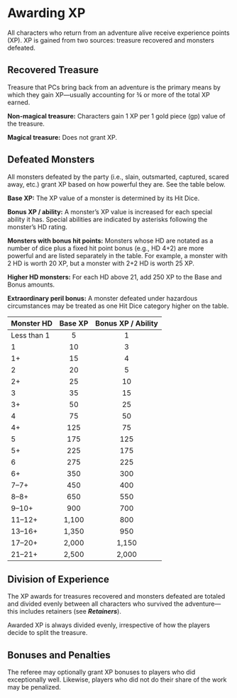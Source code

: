# Awarding XP

All characters who return from an adventure alive receive experience points (XP). XP is gained from two sources: treasure recovered and monsters defeated.

## Recovered Treasure

Treasure that PCs bring back from an adventure is the primary means by which they gain XP—usually accounting for ¾ or more of the total XP earned.

**Non-magical treasure:** Characters gain 1 XP per 1 gold piece (gp) value of the treasure.

**Magical treasure:** Does not grant XP.

## Defeated Monsters

All monsters defeated by the party (i.e., slain, outsmarted, captured, scared away, etc.) grant XP based on how powerful they are. See the table below.

**Base XP:** The XP value of a monster is determined by its Hit Dice.

**Bonus XP / ability:** A monster’s XP value is increased for each special ability it has. Special abilities are indicated by asterisks following the monster’s HD rating.

**Monsters with bonus hit points:** Monsters whose HD are notated as a number of dice plus a fixed hit point bonus (e.g., HD 4+2) are more powerful and are listed separately in the table. For example, a monster with 2 HD is worth 20 XP, but a monster with 2+2 HD is worth 25 XP.

**Higher HD monsters:** For each HD above 21, add 250 XP to the Base and Bonus amounts.

**Extraordinary peril bonus:** A monster defeated under hazardous circumstances may be treated as one Hit Dice category higher on the table.

| Monster HD  | Base XP | Bonus XP / Ability |
| :---------- | :-----: | :----------------: |
| Less than 1 |    5    |         1          |
| 1           |   10    |         3          |
| 1+          |   15    |         4          |
| 2           |   20    |         5          |
| 2+          |   25    |         10         |
| 3           |   35    |         15         |
| 3+          |   50    |         25         |
| 4           |   75    |         50         |
| 4+          |   125   |         75         |
| 5           |   175   |        125         |
| 5+          |   225   |        175         |
| 6           |   275   |        225         |
| 6+          |   350   |        300         |
| 7–7+        |   450   |        400         |
| 8–8+        |   650   |        550         |
| 9–10+       |   900   |        700         |
| 11–12+      |  1,100  |        800         |
| 13–16+      |  1,350  |        950         |
| 17–20+      |  2,000  |       1,150        |
| 21–21+      |  2,500  |       2,000        |

## Division of Experience

The XP awards for treasures recovered and monsters defeated are totaled and divided evenly between all characters who survived the adventure—this includes retainers (see ***Retainers***).

Awarded XP is always divided evenly, irrespective of how the players decide to split the treasure.

## Bonuses and Penalties

The referee may optionally grant XP bonuses to players who did exceptionally well. Likewise, players who did not do their share of the work may be penalized.